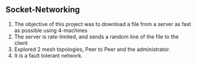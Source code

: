 ## Socket-Networking

1. The objective of this project was to download a file from a server as fast as possible using 4-machines
2. The server is rate-limited, and sends a random line of the file to the client
3. Explored 2 mesh topologies, Peer to Peer and the administrator.
4. It is a fault tolerant network.
 
 
 
 
 
